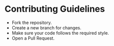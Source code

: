 # Contributing Guidelines
- Fork the repository.
- Create a new branch for changes.
- Make sure your code follows the required style.
- Open a Pull Request.
